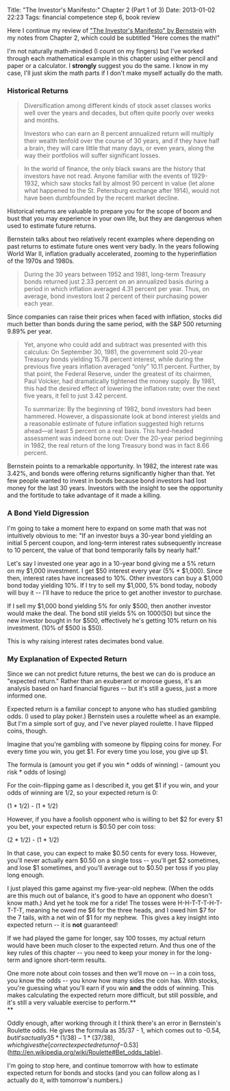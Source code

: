 Title: "The Investor's Manifesto:" Chapter 2 (Part 1 of 3)
Date: 2013-01-02 22:23
Tags: financial competence step 6, book review


Here I continue my review of ["The Investor's Manifesto" by
Bernstein](/2012/12/30/the-investors-manifesto-by-william-j-bernstein/ "“The Investor’s Manifesto” by William J. Bernstein")
with my notes from Chapter 2, which could be subtitled "Here comes the
math!"

I'm not naturally math-minded (I count on my fingers) but I've worked
through each mathematical example in this chapter using either pencil
and paper or a calculator. I **strongly** suggest you do the same. I
know in my case, I'll just skim the math parts if I don't make myself
actually do the math.

### Historical Returns

> Diversification among different kinds of stock asset classes works
> well over the years and decades, but often quite poorly over weeks and
> months.
>
> Investors who can earn an 8 percent annualized return will multiply
> their wealth tenfold over the course of 30 years, and if they have
> half a brain, they will care little that many days, or even years,
> along the way their portfolios will suffer significant losses.

> In the world of finance, the only black swans are the history that
> investors have not read. Anyone familiar with the events of 1929-1932,
> which saw stocks fall by almost 90 percent in value (let alone what
> happened to the St. Petersburg exchange after 1914), would not have
> been dumbfounded by the recent market decline.

Historical returns are valuable to prepare you for the scope of boom and
bust that you may experience in your own life, but they are dangerous
when used to estimate future returns.

Bernstein talks about two relatively recent examples where depending on
past returns to estimate future ones went very badly. In the years
following World War II, inflation gradually accelerated, zooming to the
hyperinflation of the 1970s and 1980s.

> During the 30 years between 1952 and 1981, long-term Treasury bonds
> returned just 2.33 percent on an annualized basis during a period in
> which inflation averaged 4.31 percent per year. Thus, on average, bond
> investors lost 2 percent of their purchasing power each year.

Since companies can raise their prices when faced with inflation, stocks
did much better than bonds during the same period, with the S&P 500
returning 9.89% per year.

> Yet, anyone who could add and subtract was presented with this
> calculus: On September 30, 1981, the government sold 20-year Treasury
> bonds yielding 15.78 percent interest, while during the previous five
> years inflation averaged “only” 10.11 percent. Further, by that point,
> the Federal Reserve, under the greatest of its chairmen, Paul Volcker,
> had dramatically tightened the money supply. By 1981, this had the
> desired effect of lowering the inflation rate; over the next five
> years, it fell to just 3.42 percent.
>
> To summarize: By the beginning of 1982, bond investors had been
> hammered. However, a dispassionate look at bond interest yields and a
> reasonable estimate of future inflation suggested high returns
> ahead—at least 5 percent on a real basis. This hard-headed assessment
> was indeed borne out: Over the 20-year period beginning in 1982, the
> real return of the long Treasury bond was in fact 8.66 percent.

Bernstein points to a remarkable opportunity. In 1982, the interest rate
was 3.42%, and bonds were offering returns significantly higher than
that. Yet few people wanted to invest in bonds because bond investors
had lost money for the last 30 years. Investors with the insight to see
the opportunity and the fortitude to take advantage of it made a
killing.

### A Bond Yield Digression

I'm going to take a moment here to expand on some math that was not
intuitively obvious to me: "If an investor buys a 30-year bond yielding
an initial 5 percent coupon, and long-term interest rates subsequently
increase to 10 percent, the value of that bond temporarily falls by
nearly half."

Let's say I invested one year ago in a 10-year bond giving me a 5%
return on my $1,000 investment. I get $50 interest every year (5% *
$1,000). Since then, interest rates have increased to 10%. Other
investors can buy a $1,000 bond today yielding 10%. If I try to sell my
$1,000, 5% bond today, nobody will buy it -- I'll have to reduce the
price to get another investor to purchase.

If I sell my $1,000 bond yielding 5% for only $500, then another
investor would make the deal. The bond still yields 5% on $1000 ($50)
but since the new investor bought in for $500, effectively he's getting
10% return on his investment. (10% of $500 is $50).

This is why raising interest rates decimates bond value.

### My Explanation of Expected Return

Since we can not predict future returns, the best we can do is produce
an "expected return." Rather than an exuberant or morose guess, it's an
analysis based on hard financial figures -- but it's still a guess, just
a more informed one.

Expected return is a familiar concept to anyone who has studied gambling
odds. (I used to play poker.) Bernstein uses a roulette wheel as an
example. But I'm a simple sort of guy, and I've never played roulette. I
have flipped coins, though.

Imagine that you're gambling with someone by flipping coins for money.
For every time you win, you get $1. For every time you lose, you give
up $1.

The formula is (amount you get if you win * odds of winning) - (amount
you risk * odds of losing)

For the coin-flipping game as I described it, you get $1 if you win,
and your odds of winning are 1/2, so your expected return is 0:

(1 * 1/2) - (1 * 1/2)

However, if you have a foolish opponent who is willing to bet $2 for
every $1 you bet, your expected return is $0.50 per coin toss:

(2 * 1/2) - (1 * 1/2)

In that case, you can expect to make $0.50 cents for every toss.
However, you'll never actually earn $0.50 on a single toss -- you'll
get $2 sometimes, and lose $1 sometimes, and you'll average out to
$0.50 per toss if you play long enough.

I just played this game against my five-year-old nephew. (When the odds
are this much out of balance, it's good to have an opponent who doesn't
know math.) And yet he took me for a ride! The tosses were
H-H-T-T-T-H-T-T-T-T, meaning he owed me $6 for the three heads, and I
owed him $7 for the 7 tails, with a net win of $1 for my nephew.  This
gives a key insight into expected return -- it is **not** guaranteed!

If we had played the game for longer, say 100 tosses, my actual return
would have been much closer to the expected return. And thus one of the
key rules of this chapter -- you need to keep your money in for the
long-term and ignore short-term results.

One more note about coin tosses and then we'll move on -- in a coin
toss, you know the odds -- you know how many sides the coin has. With
stocks, you're guessing what you'll earn if you win **and** the odds of
winning. This makes calculating the expected return more difficult, but
still possible, and it's still a very valuable exercise to perform.**  
**

Oddly enough, after working through it I think there's an error in
Bernstein's Roulette odds. He gives the formula as 35/37 - 1, which
comes out to -$0.54, but it's actually 35*(1/38) -  1* (37/38), which
gives the [correct expected return
of -$0.53](http://en.wikipedia.org/wiki/Roulette#Bet_odds_table).

I'm going to stop here, and continue tomorrow with how to estimate
expected return for bonds and stocks (and you can follow along as I
actually do it, with tomorrow's numbers.)

